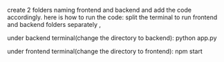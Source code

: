 create 2 folders naming frontend and backend and add the code accordingly.
here is how to run the code:
split the terminal  to run frontend and backend folders separately ,


under backend terminal(change the directory to backend):
python app.py


under frontend terminal(change the directory to frontend):
npm start

